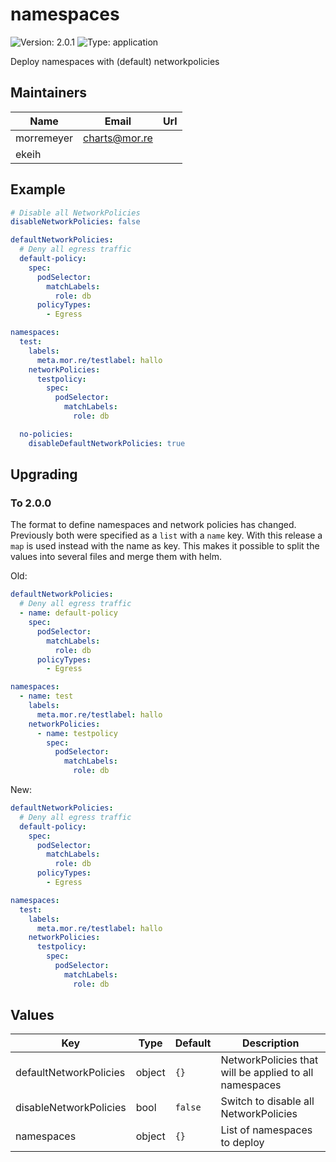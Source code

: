 # namespaces

![Version: 2.0.1](https://img.shields.io/badge/Version-2.0.1-informational?style=flat-square) ![Type: application](https://img.shields.io/badge/Type-application-informational?style=flat-square)

Deploy namespaces with (default) networkpolicies

## Maintainers

| Name | Email | Url |
| ---- | ------ | --- |
| morremeyer | charts@mor.re |  |
| ekeih |  |  |

## Example

```yaml
# Disable all NetworkPolicies
disableNetworkPolicies: false

defaultNetworkPolicies:
  # Deny all egress traffic
  default-policy:
    spec:
      podSelector:
        matchLabels:
          role: db
      policyTypes:
        - Egress

namespaces:
  test:
    labels:
      meta.mor.re/testlabel: hallo
    networkPolicies:
      testpolicy:
        spec:
          podSelector:
            matchLabels:
              role: db

  no-policies:
    disableDefaultNetworkPolicies: true
```

## Upgrading

### To 2.0.0

The format to define namespaces and network policies has changed. Previously both were specified as a `list` with a `name` key. With this release a `map` is used instead with the name as key. This makes it possible to split the values into several files and merge them with helm.

Old:

```yaml
defaultNetworkPolicies:
  # Deny all egress traffic
  - name: default-policy
    spec:
      podSelector:
        matchLabels:
          role: db
      policyTypes:
        - Egress

namespaces:
  - name: test
    labels:
      meta.mor.re/testlabel: hallo
    networkPolicies:
      - name: testpolicy
        spec:
          podSelector:
            matchLabels:
              role: db
```

New:

```yaml
defaultNetworkPolicies:
  # Deny all egress traffic
  default-policy:
    spec:
      podSelector:
        matchLabels:
          role: db
      policyTypes:
        - Egress

namespaces:
  test:
    labels:
      meta.mor.re/testlabel: hallo
    networkPolicies:
      testpolicy:
        spec:
          podSelector:
            matchLabels:
              role: db
```

## Values

| Key | Type | Default | Description |
|-----|------|---------|-------------|
| defaultNetworkPolicies | object | `{}` | NetworkPolicies that will be applied to all namespaces |
| disableNetworkPolicies | bool | `false` | Switch to disable all NetworkPolicies |
| namespaces | object | `{}` | List of namespaces to deploy |
